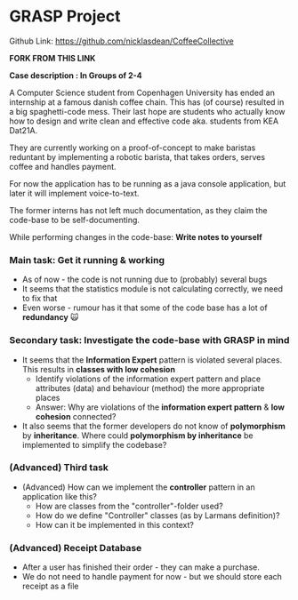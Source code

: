 # GRASP Project

Github Link: https://github.com/nicklasdean/CoffeeCollective

**FORK FROM THIS LINK**

**Case description : In Groups of 2-4**

A Computer Science student from Copenhagen University has ended an internship at a famous danish coffee chain. This has (of course) resulted in a big spaghetti-code mess. Their last hope are students who actually know how to design and write clean and effective code aka. students from KEA Dat21A.

They are currently working on a proof-of-concept to make baristas reduntant by implementing a robotic barista, that takes orders, serves coffee and handles payment. 

For now the application has to be running as a java console application, but later it will implement voice-to-text.

The former interns has not left much documentation, as they claim the code-base to be self-documenting.

While performing changes in the code-base: **Write notes to yourself**

### Main task: Get it running & working

- As of now - the code is not running due to (probably) several bugs
- It seems that the statistics module is not calculating correctly, we need to fix that
- Even worse - rumour has it that some of the code base has a lot of **redundancy** 🙀

### Secondary task: Investigate the code-base with GRASP in mind

- It seems that the **Information Expert** pattern is violated several places. This results in **classes with low cohesion**
  - Identify violations of the information expert pattern and place attributes (data) and behaviour (method) the more appropriate places
  - Answer: Why are violations of the **information expert pattern** & **low cohesion** connected?
- It also seems that the former developers do not know of **polymorphism** by **inheritance**. Where could **polymorphism by inheritance** be implemented to simplify the codebase?

### (Advanced) Third task

- (Advanced) How can we implement the **controller** pattern in an application like this?
  - How are classes from the "controller"-folder used?
  - How do we define "Controller" classes (as by Larmans definition)?
  - How can it be implemented in this context?

### (Advanced) Receipt Database 

- After a user has finished their order - they can make a purchase. 
- We do not need to handle payment for now - but we should store each receipt as a file
